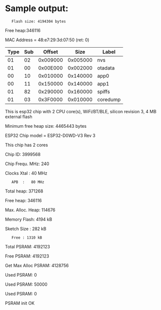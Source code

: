 # Sample output:

       Flash size: 4194304 bytes

Free heap:346116

MAC Address = 48:e7:29:3d:07:50 (ret: 0)

| Type | Sub |  Offset  |   Size   |       Label      |
| ---- | --- | -------- | -------- | ---------------- |
|  01  | 02  | 0x009000 | 0x005000 | nvs              |
|  01  | 00  | 0x00E000 | 0x002000 | otadata          |
|  00  | 10  | 0x010000 | 0x140000 | app0             |
|  00  | 11  | 0x150000 | 0x140000 | app1             |
|  01  | 82  | 0x290000 | 0x160000 | spiffs           |
|  01  | 03  | 0x3F0000 | 0x010000 | coredump         |


This is esp32 chip with 2 CPU core(s), WiFi/BT/BLE, silicon revision 3, 4 MB external flash

Minimum free heap size: 4465443 bytes

ESP32 Chip model = ESP32-D0WD-V3 Rev 3

This chip has 2 cores

Chip ID: 3999568


Chip Frequ. MHz: 240

Clocks Xtal :   40 MHz

       APB  :   80 MHz


Total heap: 371268

Free heap: 346116

Max. Alloc. Heap: 114676

Memory Flash: 4194 kB


Sketch Size :  282 kB

       Free : 1310 kB


Total PSRAM: 4192123

Free PSRAM: 4192123

Get Max Alloc PSRAM: 4128756


Used PSRAM: 0 

Used PSRAM: 50000 

Used PSRAM: 0 

PSRAM init OK
